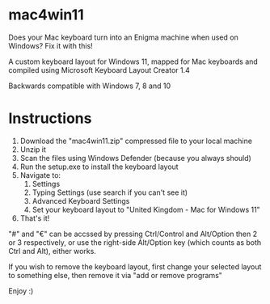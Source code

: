 # mac4win11

Does your Mac keyboard turn into an Enigma machine when used on Windows? Fix it with this!

A custom keyboard layout for Windows 11, mapped for Mac keyboards and compiled using Microsoft Keyboard Layout Creator 1.4

Backwards compatible with Windows 7, 8 and 10

# Instructions
1. Download the "mac4win11.zip" compressed file to your local machine
2. Unzip it
3. Scan the files using Windows Defender (because you always should)
4. Run the setup.exe to install the keyboard layout
5. Navigate to:
    1. Settings
    2. Typing Settings (use search if you can't see it)
    3. Advanced Keyboard Settings
    4. Set your keyboard layout to "United Kingdom - Mac for Windows 11"
6. That's it!

"#" and "€" can be accssed by pressing Ctrl/Control and Alt/Option then 2 or 3 respectively, or use the right-side Alt/Option key (which counts as both Ctrl and Alt), either works.

If you wish to remove the keyboard layout, first change your selected layout to something else, then remove it via "add or remove programs"

Enjoy :)

